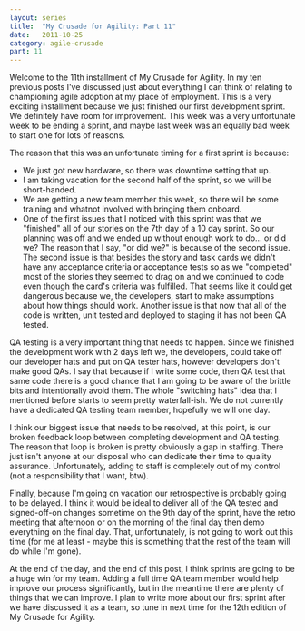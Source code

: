 ```yaml
---
layout: series
title:  "My Crusade for Agility: Part 11"
date:   2011-10-25
category: agile-crusade
part: 11
---
```



Welcome to the 11th installment of My Crusade for Agility. In my ten previous
posts I've discussed just about everything I can think of relating to championing
agile adoption at my place of employment. This is a very exciting installment
because we just finished our first development sprint. We definitely have room
for improvement. This week was a very unfortunate week to be ending a sprint, and
maybe last week was an equally bad week to start one for lots of reasons.


The reason that this was an unfortunate timing for a first sprint is because:
* We just got new hardware, so there was downtime setting that up.
* I am taking vacation for the second half of the sprint, so we will be
short-handed.
* We are getting a new team member this week, so there will be some training and
whatnot involved with bringing them onboard.
* One of the first issues that I noticed with this sprint was that we "finished"
all of our stories on the 7th day of a 10 day sprint. So our planning was off and
we ended up without enough work to do... or did we? The reason that I say,
"or did we?" is because of the second issue. The second issue is that besides the
story and task cards we didn't have any acceptance criteria or acceptance tests
so as we "completed" most of the stories they seemed to drag on and we continued
to code even though the card's criteria was fulfilled. That seems like it could
get dangerous because we, the developers, start to make assumptions about how
things should work. Another issue is that now that all of the code is written,
unit tested and deployed to staging it has not been QA tested.

QA testing is a very important thing that needs to happen. Since we finished the
development work with 2 days left we, the developers, could take off our
developer hats and put on QA tester hats, however developers don't make good QAs.
I say that because if I write some code, then QA test that same code there is a
good chance that I am going to be aware of the brittle bits and intentionally
avoid them. The whole "switching hats" idea that I mentioned before starts to
seem pretty waterfall-ish. We do not currently have a dedicated QA testing team
member, hopefully we will one day.

I think our biggest issue that needs to be resolved, at this point, is our broken
feedback loop between completing development and QA testing. The reason that loop
is broken is pretty obviously a gap in staffing. There just isn't anyone at our
disposal who can dedicate their time to quality assurance. Unfortunately, adding
to staff is completely out of my control (not a responsibility that I want, btw).

Finally, because I'm going on vacation our retrospective is probably going to be
delayed. I think it would be ideal to deliver all of the QA tested and
signed-off-on changes sometime on the 9th day of the sprint, have the retro
meeting that afternoon or on the morning of the final day then demo everything on
the final day. That, unfortunately, is not going to work out this time (for me at
least - maybe this is something that the rest of the team will do while I'm gone).


At the end of the day, and the end of this post, I think sprints are going to be
a huge win for my team. Adding a full time QA team member would help improve our
process significantly, but in the meantime there are plenty of things that we can
improve. I plan to write more about our first sprint after we have discussed it
as a team, so tune in next time for the 12th edition of My Crusade for Agility.
